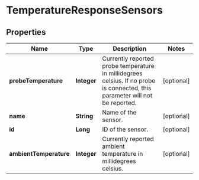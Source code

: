 
# TemperatureResponseSensors

## Properties
Name | Type | Description | Notes
------------ | ------------- | ------------- | -------------
**probeTemperature** | **Integer** | Currently reported probe temperature in millidegrees celsius. If no probe is connected, this parameter will not be reported. |  [optional]
**name** | **String** | Name of the sensor. |  [optional]
**id** | **Long** | ID of the sensor. |  [optional]
**ambientTemperature** | **Integer** | Currently reported ambient temperature in millidegrees celsius. |  [optional]



